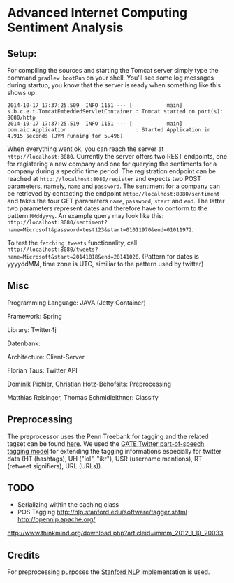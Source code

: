 Advanced Internet Computing Sentiment Analysis
===

Setup:
------

For compiling the sources and starting the Tomcat server simply type the command
`gradlew bootRun` on your shell. You'll see some log messages during startup,
you know that the server is ready when something like this shows up:

```
2014-10-17 17:37:25.509  INFO 1151 --- [           main] s.b.c.e.t.TomcatEmbeddedServletContainer : Tomcat started on port(s): 8080/http
2014-10-17 17:37:25.519  INFO 1151 --- [           main] com.aic.Application                      : Started Application in 4.915 seconds (JVM running for 5.496)
```

When everything went ok, you can reach the server at `http://localhost:8080`.
Currently the server offers two REST endpoints, one for registering a new
company and one for querying the sentiments for a company during a specific
time period. The registration endpoint can be reached at `http://localhost:8080/register`
and expects two POST parameters, namely, `name` and `password`. The sentiment for
a company can be retrieved by contacting the endpoint `http://localhost:8080/sentiment`
and takes the four GET parameters `name`, `password`, `start` and `end`. The latter
two parameters represent dates and therefore have to conform to the pattern `MMddyyyy`. An
example query may look like this: `http://localhost:8080/sentiment?name=Microsoft&password=test123&start=01011970&end=01011972`.

To test the `fetching tweets` functionality, call `http://localhost:8080/tweets?name=Microsoft&start=20141018&end=20141020`. (Pattern for dates is yyyyddMM, time zone is UTC, similiar to the pattern used by twitter)

Misc
----

Programming Language: JAVA (Jetty Container)

Framework: Spring

Library: Twitter4j

Datenbank:

Architecture: Client-Server


Florian Taus: Twitter API

Dominik Pichler, Christian Hotz-Behofsits: Preprocessing

Matthias Reisinger, Thomas Schmidleithner: Classify

Preprocessing
-----

The preprocessor uses the Penn Treebank for tagging and the related tagset can be found
[here](http://www.comp.leeds.ac.uk/ccalas/tagsets/upenn.html). We used the
[GATE Twitter part-of-speech tagging model](https://gate.ac.uk/wiki/twitter-postagger.html) for extending the
tagging informations especially for twitter data (HT (hashtags), UH ("lol", "ikr"), USR (username mentions),
RT (retweet signifiers), URL (URLs)).

TODO
-----

 - Serializing within the caching class
 - POS Tagging http://nlp.stanford.edu/software/tagger.shtml http://opennlp.apache.org/

http://www.thinkmind.org/download.php?articleid=immm_2012_1_10_20033

Credits
-----

For preprocessing purposes the [Stanford NLP](http://nlp.stanford.edu) implementation is used.